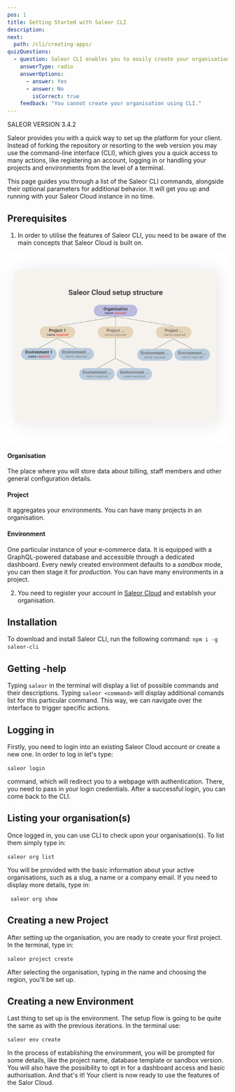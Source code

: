 ```yaml
---
pos: 1
title: Getting Started with Saleor CLI
description:
next:
  path: /cli/creating-apps/
quizQuestions:
  - question: Saleor CLI enables you to easily create your organisation, project and environment.
    answerType: radio
    answerOptions:
      - answer: Yes
      - answer: No
        isCorrect: true
    feedback: "You cannot create your organisation using CLI."
---
```


SALEOR VERSION
3.4.2

Saleor provides you with a quick way to set up the platform for your client. Instead of forking the repository or resorting to the web version you may use the command-line interface (CLI), which gives you a quick access to many actions, like registering an account, logging in or handling your projects and environments from the level of a terminal.

This page guides you through a list of the Saleor CLI commands, alongside their optional parameters for additional behavior. It will get you up and running with your Saleor Cloud instance in no time.

## Prerequisites

1. In order to utilise the features of Saleor CLI, you need to be aware of the main concepts that Saleor Cloud is built on.

![Saleor Cloud Setup Structure Diagram](./cloud-structure.png)

#### Organisation

The place where you will store data about billing, staff members and other general configuration details.

#### Project

It aggregates your environments. You can have many projects in an organisation.

#### Environment

One particular instance of your e-commerce data. It is equipped with a GraphQL-powered database and accessible through a dedicated dashboard. Every newly created environment defaults to a _sandbox_ mode, you can then stage it for _production_. You can have many environments in a project.

2. You need to register your account in [Saleor Cloud](https://saleor.io/) and establish your organisation.

## Installation

To download and install Saleor CLI, run the following command:
`npm i -g saleor-cli`

## Getting -help

Typing `saleor` in the terminal will display a list of possible commands and their descriptions. Typing `saleor <command>` will display additional comands list for this particular command. This way, we can navigate over the interface to trigger specific actions.

## Logging in

Firstly, you need to login into an existing Saleor Cloud account or create a new one. In order to log in let's type:

`saleor login`

command, which will redirect you to a webpage with authentication. There, you need to pass in your login credentials. After a successful login, you can come back to the CLI.

## Listing your organisation(s)

Once logged in, you can use CLI to check upon your organisation(s). To list them simply type in:

`saleor org list`

You will be provided with the basic information about your active organisations, such as a slug, a name or a company email. If you need to display more details, type in:

` saleor org show`

## Creating a new Project

After setting up the organisation, you are ready to create your first project. In the terminal, type in:

`saleor project create`

After selecting the organisation, typing in the name and choosing the region, you'll be set up.

## Creating a new Environment

Last thing to set up is the environment. The setup flow is going to be quite the same as with the previous iterations. In the terminal use:

`saleor env create`

In the process of establishing the environment, you will be prompted for some details, like the project name, database template or sandbox version. You will also have the possibility to opt in for a dashboard access and basic authorisation.
And that's it! Your client is now ready to use the features of the Salor Cloud.
